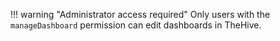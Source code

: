 !!! warning "Administrator access required"
    Only users with the `manageDashboard` permission can edit dashboards in TheHive.